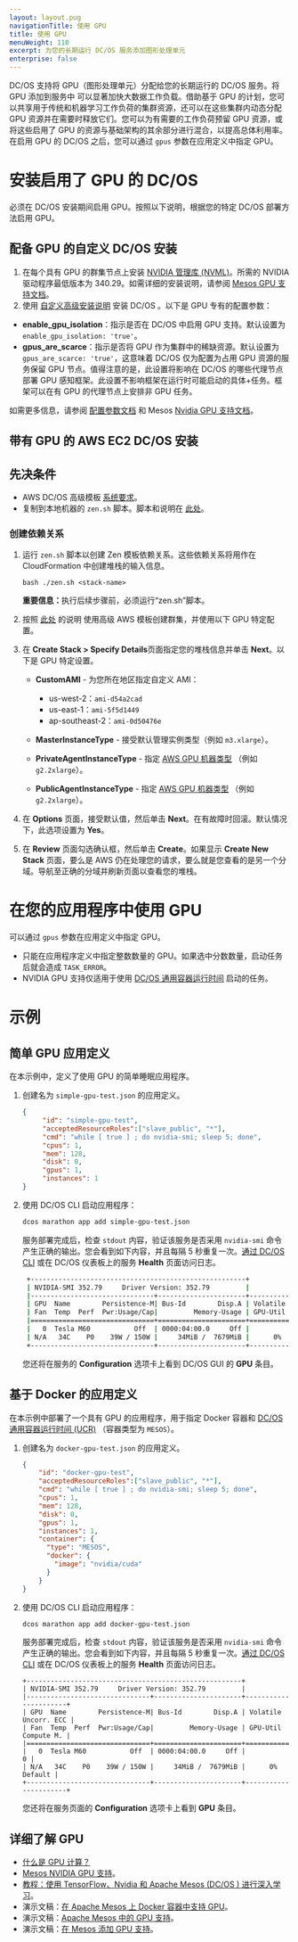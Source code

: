```yaml
---
layout: layout.pug
navigationTitle: 使用 GPU
title: 使用 GPU
menuWeight: 110
excerpt: 为您的长期运行 DC/OS 服务添加图形处理单元
enterprise: false
---
```



DC/OS 支持将 GPU（图形处理单元）分配给您的长期运行的 DC/OS 服务。将 GPU 添加到服务中 可以显著加快大数据工作负载。借助基于 GPU 的计划，您可以共享用于传统和机器学习工作负荷的集群资源，还可以在这些集群内动态分配 GPU 资源并在需要时释放它们。您可以为有需要的工作负荷预留 GPU 资源，或将这些启用了 GPU 的资源与基础架构的其余部分进行混合，以提高总体利用率。在启用 GPU 的 DC/OS 之后，您可以通过 `gpus` 参数在应用定义中指定 GPU。

# 安装启用了 GPU 的 DC/OS 
必须在 DC/OS 安装期间启用 GPU。按照以下说明，根据您的特定 DC/OS 部署方法启用 GPU。

## 配备 GPU 的自定义 DC/OS 安装

1. 在每个具有 GPU 的群集节点上安装 [NVIDIA 管理库 (NVML)](https://developer.nvidia.com/nvidia-management-library-nvml)。所需的 NVIDIA 驱动程序最低版本为 340.29。如需详细的安装说明，请参阅 [Mesos GPU 支持文档](http://mesos.apache.org/documentation/latest/gpu-support/#external-dependencies)。
1. 使用 [自定义高级安装说明](/cn/1.11/installing/production/deploying-dcos/installation/) 安装 DC/OS 。以下是 GPU 专有的配置参数：

 - **enable_gpu_isolation**：指示是否在 DC/OS 中启用 GPU 支持。默认设置为 `enable_gpu_isolation: 'true'`。
 - **gpus_are_scarce**：指示是否将 GPU 作为集群中的稀缺资源。默认设置为 `gpus_are_scarce: 'true'`，这意味着 DC/OS 仅为配置为占用 GPU 资源的服务保留 GPU 节点。值得注意的是，此设置将影响在 DC/OS 的哪些代理节点部署 GPU 感知框架。此设置不影响框架在运行时可能启动的具体+任务。框架可以在有 GPU 的代理节点上安排非 GPU 任务。

 如需更多信息，请参阅 [配置参数文档](/cn/1.11/installing/production/advanced-configuration/configuration-reference/#enable-gpu-isolation) 和 Mesos [Nvidia GPU 支持文档](http://mesos.apache.org/documentation/latest/gpu-support/#external-dependencies)。

## 带有 GPU 的 AWS EC2 DC/OS 安装

## 先决条件
- AWS DC/OS 高级模板 [系统要求](cn/1.11/installing/evaluation/cloud-installation/aws/advanced/)。
- 复制到本地机器的 `zen.sh` 脚本。脚本和说明在 [此处](/cn/1.11/installing/evaluation/cloud-installation/aws/advanced/)。

### 创建依赖关系

1. 运行 `zen.sh` 脚本以创建 Zen 模板依赖关系。这些依赖关系将用作在 CloudFormation 中创建堆栈的输入信息。

   ```
   bash ./zen.sh <stack-name>
   ```

   <p class="message--important"><strong>重要信息：</strong>执行后续步骤前，必须运行“zen.sh”脚本。</p>

1. 按照 [此处](cn/1.11/installing/evaluation/cloud-installation/aws/advanced/) 的说明  使用高级 AWS 模板创建群集，并使用以下 GPU 特定配置。

1. 在 **Create Stack > Specify Details**页面指定您的堆栈信息并单击 **Next**。以下是 GPU 特定设置。

      - **CustomAMI** - 为您所在地区指定自定义 AMI：

         - us-west-2：`ami-d54a2cad`
         - us-east-1：`ami-5f5d1449`
         - ap-southeast-2：`ami-0d50476e`

      - **MasterInstanceType** - 接受默认管理实例类型（例如 `m3.xlarge`）。
      - **PrivateAgentInstanceType** - 指定 [AWS GPU 机器类型](https://aws.amazon.com/ec2/instance-types/#p2) （例如 `g2.2xlarge`）。
      - **PublicAgentInstanceType** - 指定 [AWS GPU 机器类型](https://aws.amazon.com/ec2/instance-types/#p2) （例如 `g2.2xlarge`）。

1. 在 **Options** 页面，接受默认值，然后单击 **Next**。在有故障时回滚。默认情况下，此选项设置为 **Yes**。

1. 在 **Review** 页面勾选确认框，然后单击 **Create**。如果显示 **Create New Stack** 页面，要么是 AWS 仍在处理您的请求，要么就是您查看的是另一个分域。导航至正确的分域并刷新页面以查看您的堆栈。

# 在您的应用程序中使用 GPU

可以通过 `gpus` 参数在应用定义中指定 GPU。

- 只能在应用程序定义中指定整数数量的 GPU。如果选中分数数量，启动任务后就会造成 `TASK_ERROR`。
- NVIDIA GPU 支持仅适用于使用 [DC/OS 通用容器运行时间](/cn/1.11/deploying-services/containerizers/) 启动的任务。

# 示例

## 简单 GPU 应用定义
在本示例中，定义了使用 GPU 的简单睡眠应用程序。

1. 创建名为 `simple-gpu-test.json` 的应用定义。

    ```json
    {
         "id": "simple-gpu-test",
         "acceptedResourceRoles":["slave_public", "*"],
         "cmd": "while [ true ] ; do nvidia-smi; sleep 5; done",
         "cpus": 1,
         "mem": 128,
         "disk": 0,
         "gpus": 1,
         "instances": 1
    }
    ```

1. 使用 DC/OS  CLI 启动应用程序：

    ```bash
    dcos marathon app add simple-gpu-test.json
    ```

   服务部署完成后，检查 `stdout` 内容，验证该服务是否采用 `nvidia-smi` 命令产生正确的输出。您会看到如下内容，并且每隔 5 秒重复一次。[通过 DC/OS  CLI](/cn/1.11/monitoring/logging/quickstart/) 或在 DC/OS 仪表板上的服务 **Health** 页面访问日志。

   ```bash
    +------------------------------------------------------+
    | NVIDIA-SMI 352.79     Driver Version: 352.79         |
    |-------------------------------+----------------------+----------------------+
    | GPU  Name        Persistence-M| Bus-Id        Disp.A | Volatile Uncorr. ECC |
    | Fan  Temp  Perf  Pwr:Usage/Cap|         Memory-Usage | GPU-Util  Compute M. |
    |===============================+======================+======================|
    |   0  Tesla M60           Off  | 0000:04:00.0     Off |                    0 |
    | N/A   34C    P0    39W / 150W |     34MiB /  7679MiB |      0%      Default |
    +-------------------------------+----------------------+----------------------+
    ```

   您还将在服务的 **Configuration** 选项卡上看到 DC/OS  GUI 的 **GPU** 条目。

## 基于 Docker 的应用定义
在本示例中部署了一个具有 GPU 的应用程序，用于指定 Docker 容器和 [DC/OS 通用容器运行时间 (UCR)](/cn/1.11/deploying-services/containerizers/) （容器类型为 `MESOS`）。

1. 创建名为 `docker-gpu-test.json` 的应用定义。

    ```json
    {
        "id": "docker-gpu-test",
        "acceptedResourceRoles":["slave_public", "*"],
        "cmd": "while [ true ] ; do nvidia-smi; sleep 5; done",
        "cpus": 1,
        "mem": 128,
        "disk": 0,
        "gpus": 1,
        "instances": 1,
        "container": {
          "type": "MESOS",
          "docker": {
            "image": "nvidia/cuda"
          }
        }
    }
    ```

1. 使用 DC/OS  CLI 启动应用程序：

    ```bash
    dcos marathon app add docker-gpu-test.json
    ```

   服务部署完成后，检查 `stdout` 内容，验证该服务是否采用 `nvidia-smi` 命令产生正确的输出。您会看到如下内容，并且每隔 5 秒重复一次。[通过 DC/OS  CLI](/cn/1.11/monitoring/logging/quickstart/) 或在 DC/OS 仪表板上的服务 **Health** 页面访问日志。


   ```
   +------------------------------------------------------+
   | NVIDIA-SMI 352.79     Driver Version: 352.79         |
   |-------------------------------+----------------------+----------------------+
   | GPU  Name        Persistence-M| Bus-Id        Disp.A | Volatile Uncorr. ECC |
   | Fan  Temp  Perf  Pwr:Usage/Cap|         Memory-Usage | GPU-Util  Compute M. |
   |===============================+======================+======================|
   |   0  Tesla M60           Off  | 0000:04:00.0     Off |                    0 |
   | N/A   34C    P0    39W / 150W |     34MiB /  7679MiB |      0%      Default |
   +-------------------------------+----------------------+----------------------+
   ```

   您还将在服务页面的 **Configuration** 选项卡上看到 **GPU** 条目。

## 详细了解 GPU

- [什么是 GPU 计算？](http://www.nvidia.com/object/what-is-gpu-computing.html)
- [Mesos NVIDIA GPU 支持](https://github.com/apache/mesos/blob/master/docs/gpu-support.md)。
- [教程：使用 TensorFlow、Nvidia 和 Apache Mesos (DC/OS ) 进行深入学习](https://dcos.io/blog/2017/tutorial-deep-learning-with-tensorflow-nvidia-and-apache-mesos-dc-os-part-1/index.html)。
- 演示文稿：[在 Apache Mesos 上 Docker 容器中支持 GPU](https://docs.google.com/presentation/d/1FnuEW2ic5d-cpSyVOUMfUSM7WxJlZtTAAWt2dZXJ52A/edit#slide=id.p)。
- 演示文稿：[Apache Mesos 中的 GPU 支持](https://www.youtube.com/watch?v=giJ4GXFoeuA)。
- 演示文稿：[在 Mesos 添加 GPU 支持](https://docs.google.com/presentation/d/1Y1IUlWV6g1HzD1wYIYXy6AmbfnczWfjvvmqqpeDFBic/edit#slide=id.p)。
